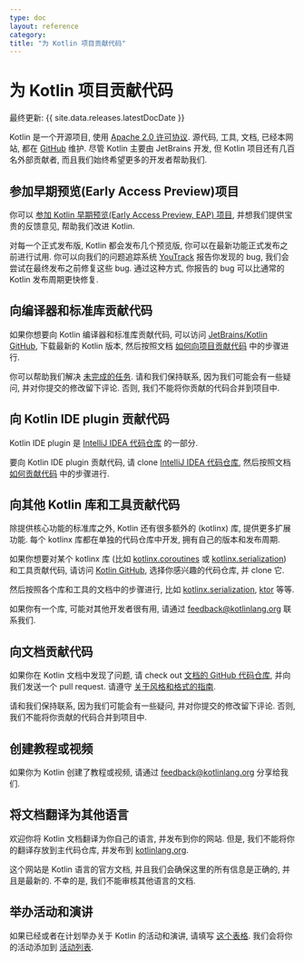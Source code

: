 ```yaml
---
type: doc
layout: reference
category:
title: "为 Kotlin 项目贡献代码"
---
```


# 为 Kotlin 项目贡献代码

最终更新: {{ site.data.releases.latestDocDate }}

Kotlin 是一个开源项目, 使用 [Apache 2.0 许可协议](https://github.com/JetBrains/kotlin/blob/master/license/LICENSE.txt).
源代码, 工具, 文档, 已经本网站, 都在 [GitHub](https://github.com/jetbrains/kotlin) 维护.
尽管 Kotlin 主要由 JetBrains 开发, 但 Kotlin 项目还有几百名外部贡献者, 而且我们始终希望更多的开发者帮助我们.

## 参加早期预览(Early Access Preview)项目

你可以 [参加 Kotlin 早期预览(Early Access Preview, EAP) 项目](eap.html), 并想我们提供宝贵的反馈意见, 帮助我们改进 Kotlin.
 
对每一个正式发布版, Kotlin 都会发布几个预览版, 你可以在最新功能正式发布之前进行试用. 你可以向我们的问题追踪系统 [YouTrack](https://kotl.in/issue) 报告你发现的 bug, 我们会尝试在最终发布之前修复这些 bug. 通过这种方式, 你报告的 bug 可以比通常的 Kotlin 发布周期更快修复.

## 向编译器和标准库贡献代码

如果你想要向 Kotlin 编译器和标准库贡献代码, 可以访问 [JetBrains/Kotlin GitHub](https://github.com/jetbrains/kotlin),
下载最新的 Kotlin 版本,
然后按照文档
[如何向项目贡献代码](https://github.com/JetBrains/kotlin/blob/master/docs/contributing.md)
中的步骤进行.

你可以帮助我们解决 [未完成的任务](https://youtrack.jetbrains.com/issues/KT?q=tag:%20%7BUp%20For%20Grabs%7D%20and%20State:%20Open). 
请和我们保持联系, 因为我们可能会有一些疑问, 并对你提交的修改留下评论. 否则, 我们不能将你贡献的代码合并到项目中.

## 向 Kotlin IDE plugin 贡献代码

Kotlin IDE plugin 是 [IntelliJ IDEA 代码仓库](https://github.com/JetBrains/intellij-community/tree/master/plugins/kotlin) 的一部分.

要向 Kotlin IDE plugin 贡献代码, 请 clone [IntelliJ IDEA 代码仓库](https://github.com/JetBrains/intellij-community/),
然后按照文档
[如何贡献代码](https://github.com/JetBrains/intellij-community/blob/master/plugins/kotlin/CONTRIBUTING.md)
中的步骤进行.

## 向其他 Kotlin 库和工具贡献代码

除提供核心功能的标准库之外, Kotlin 还有很多额外的 (kotlinx) 库, 提供更多扩展功能. 
每个 kotlinx 库都在单独的代码仓库中开发, 拥有自己的版本和发布周期.

如果你想要对某个 kotlinx 库
(比如 [kotlinx.coroutines](https://github.com/Kotlin/kotlinx.coroutines)
或 [kotlinx.serialization](https://github.com/Kotlin/kotlinx.serialization))
和工具贡献代码, 请访问 [Kotlin GitHub](https://github.com/Kotlin), 选择你感兴趣的代码仓库, 并 clone 它.

然后按照各个库和工具的文档中的步骤进行, 比如
[kotlinx.serialization](https://github.com/Kotlin/kotlinx.serialization/blob/master/CONTRIBUTING.md),
[ktor](https://github.com/ktorio/ktor/blob/master/CONTRIBUTING.md)
等等.

如果你有一个库, 可能对其他开发者很有用, 请通过 <feedback@kotlinlang.org> 联系我们.

## 向文档贡献代码

如果你在 Kotlin 文档中发现了问题, 
请 check out [文档的 GitHub 代码仓库](https://github.com/JetBrains/kotlin-web-site/tree/master/docs/topics),
并向我们发送一个 pull request.
请遵守 [关于风格和格式的指南](https://docs.google.com/document/d/1mUuxK4xwzs3jtDGoJ5_zwYLaSEl13g_SuhODdFuh2Dc/edit?usp=sharing).

请和我们保持联系, 因为我们可能会有一些疑问, 并对你提交的修改留下评论.
否则, 我们不能将你贡献的代码合并到项目中.

## 创建教程或视频

如果你为 Kotlin 创建了教程或视频, 请通过 <feedback@kotlinlang.org> 分享给我们. 

## 将文档翻译为其他语言

欢迎你将 Kotlin 文档翻译为你自己的语言, 并发布到你的网站.
但是, 我们不能将你的翻译存放到主代码仓库, 并发布到 [kotlinlang.org](https://kotlinlang.org/).

这个网站是 Kotlin 语言的官方文档, 并且我们会确保这里的所有信息是正确的, 并且是最新的.
不幸的是, 我们不能审核其他语言的文档. 

## 举办活动和演讲

如果已经或者在计划举办关于 Kotlin 的活动和演讲, 请填写 [这个表格](https://surveys.jetbrains.com/s3/Submit-a-Kotlin-Talk).
我们会将你的活动添加到 [活动列表](https://kotlinlang.org/docs/events.html).
